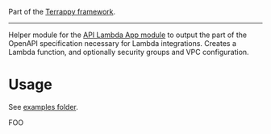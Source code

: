 Part of the [Terrappy framework](https://github.com/guidion-digital/terrappy).

---

Helper module for the [API Lambda App module](https://github.com/guidion-digital/terraform-aws-app-api-lambda/) to output the part of the OpenAPI specification necessary for Lambda integrations. Creates a Lambda function, and optionally security groups and VPC configuration.

# Usage

See [examples folder](./examples).

FOO
